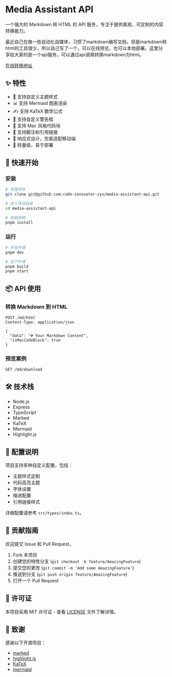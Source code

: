 # Media Assistant API

一个强大的 Markdown 转 HTML 的 API 服务，专注于提供美观、可定制的内容转换能力。

最近自己在做一些自动化自媒体，习惯了markdown编写文档，但是markdown转html的工具很少，所以自己写了一个，可以在线预览，也可以本地部署。这里分享给大家的是一个api服务，可以通过api调用转换markdown为html。

[在线转换地址](https://md.openwrite.cn/)
## ✨ 特性

- 🎨 支持自定义主题样式
- 📊 支持 Mermaid 图表渲染
- ✍️ 支持 KaTeX 数学公式
- 🎯 支持自定义警告框
- 💫 支持 Mac 风格代码块
- 🔗 支持脚注和引用链接
- 📱 响应式设计，完美适配移动端
- 🎈 轻量级，易于部署

## 🚀 快速开始

### 安装

```bash
# 克隆项目
git clone git@github.com:code-innovator-zyx/media-assistant-api.git

# 进入项目目录
cd media-assistant-api

# 安装依赖
pnpm install
```

### 运行

```bash
# 开发环境
pnpm dev

# 生产环境
pnpm build
pnpm start
```

## 📦 API 使用

### 转换 Markdown 到 HTML

```http
POST /md/html
Content-Type: application/json

{
  "data": "# Your Markdown Content",
  "isMacCodeBlock": true
}
```

### 预览案例

```http
GET /md/download
```

## 🛠️ 技术栈

- Node.js
- Express
- TypeScript
- Marked
- KaTeX
- Mermaid
- Highlight.js

## 📝 配置说明

项目支持多种自定义配置，包括：

- 主题样式定制
- 代码高亮主题
- 字体设置
- 缩进配置
- 引用链接样式

详细配置请参考 `src/types/index.ts`。

## 🤝 贡献指南

欢迎提交 Issue 和 Pull Request。

1. Fork 本项目
2. 创建您的特性分支 (`git checkout -b feature/AmazingFeature`)
3. 提交您的更改 (`git commit -m 'Add some AmazingFeature'`)
4. 推送到分支 (`git push origin feature/AmazingFeature`)
5. 打开一个 Pull Request

## 📄 许可证

本项目采用 MIT 许可证 - 查看 [LICENSE](LICENSE) 文件了解详情。

## 🙏 致谢

感谢以下开源项目：

- [marked](https://github.com/markedjs/marked)
- [highlight.js](https://github.com/highlightjs/highlight.js)
- [KaTeX](https://github.com/KaTeX/KaTeX)
- [mermaid](https://github.com/mermaid-js/mermaid) 